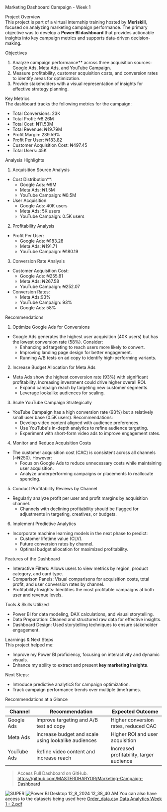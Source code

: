 Marketing Dashboard Campaign - Week 1  

Project Overview  
This project is part of a virtual internship training hosted by **Meriskill**, focused on analyzing marketing campaign performance. The primary objective was to develop a **Power BI dashboard** that provides actionable insights into key campaign metrics and supports data-driven decision-making.  


 Objectives  
1. Analyze campaign performance** across three acquisition sources: Google Ads, Meta Ads, and YouTube Campaign.  
2. Measure profitability, customer acquisition costs, and conversion rates to identify areas for optimization.  
3. Provide stakeholders with a visual representation of insights for effective strategy planning.  


 Key Metrics  
The dashboard tracks the following metrics for the campaign:  

- Total Conversions: 23K  
- Total Profit: ₦8.26M  
- Total Cost: ₦11.53M  
- Total Revenue: ₦19.79M  
- Profit Margin: 239.59%  
- Profit Per User: ₦183.82  
- Customer Acquisition Cost: ₦497.45  
- Total Users: 45K  

 Analysis Highlights  

 1. Acquisition Source Analysis
- Cost Distribution**:  
  - Google Ads: ₦9M  
  - Meta Ads: ₦1.5M  
  - YouTube Campaign: ₦0.5M  
- User Acquisition:  
  - Google Ads: 40K users  
  - Meta Ads: 5K users  
  - YouTube Campaign: 0.5K users  

 2. Profitability Analysis  
- Profit Per User:  
  - Google Ads: ₦183.28  
  - Meta Ads: ₦191.71  
  - YouTube Campaign: ₦180.19  

3. Conversion Rate Analysis  
- Customer Acquisition Cost:  
  - Google Ads: ₦255.81  
  - Meta Ads: ₦267.58  
  - YouTube Campaign: ₦252.07  
- Conversion Rates:  
  - Meta Ads:93%  
  - YouTube Campaign: 93%
  - Google Ads: 58% 

 Recommendations  

1. Optimize Google Ads for Conversions  
- Google Ads generates the highest user acquisition (40K users) but has the lowest conversion rate (58%). Consider:  
  - Enhancing ad targeting to reach users more likely to convert.  
  - Improving landing page design for better engagement.  
  - Running A/B tests on ad copy to identify high-performing variants.  

2. Increase Budget Allocation for Meta Ads 
- Meta Ads show the highest conversion rate (93%) with significant profitability. Increasing investment could drive higher overall ROI.  
  - Expand campaign reach by targeting new customer segments.  
  - Leverage lookalike audiences for scaling.  

3. Scale YouTube Campaign Strategically  
- YouTube Campaign has a high conversion rate (93%) but a relatively small user base (0.5K users). Recommendations:  
  - Develop video content aligned with audience preferences.  
  - Use YouTube's in-depth analytics to refine audience targeting.  
  - Experiment with short-form video ads to improve engagement rates.  

4. Monitor and Reduce Acquisition Costs
- The customer acquisition cost (CAC) is consistent across all channels (~₦250). However:  
  - Focus on Google Ads to reduce unnecessary costs while maintaining user acquisition.  
  - Analyze underperforming campaigns or placements to reallocate spending.  

5. Conduct Profitability Reviews by Channel 
- Regularly analyze profit per user and profit margins by acquisition channel.  
  - Channels with declining profitability should be flagged for adjustments in targeting, creatives, or budgets.  

6. Implement Predictive Analytics
- Incorporate machine learning models in the next phase to predict:  
  - Customer lifetime value (CLV).  
  - Future conversion rates by channel.  
  - Optimal budget allocation for maximized profitability. 

 Features of the Dashboard  

- Interactive Filters: Allows users to view metrics by region, product category, and card type.  
- Comparison Panels: Visual comparisons for acquisition costs, total profit, and user conversion rates by channel.  
- Profitability Insights: Identifies the most profitable campaigns at both user and revenue levels.  


 Tools & Skills Utilized  
- Power BI for data modeling, DAX calculations, and visual storytelling.  
- Data Preparation: Cleaned and structured raw data for effective insights.  
- Dashboard Design: Used storytelling techniques to ensure stakeholder engagement.

Learnings & Next Steps  
This project helped me:  
- Improve my Power BI proficiency, focusing on interactivity and dynamic visuals.  
- Enhance my ability to extract and present **key marketing insights**.  

Next Steps:  
- Introduce predictive analyticS for campaign optimization.  
- Track campaign performance trends over multiple timeframes.  









Recommendations at a Glance  

| Channel     | Recommendation                                     | Expected Outcome                        |  
|-------------|----------------------------------------------------|-----------------------------------------|  
| Google Ads  | Improve targeting and A/B test ad copy             | Higher conversion rates, reduced CAC    |  
| Meta Ads    | Increase budget and scale using lookalike audiences| Higher ROI and user acquisition         |  
| YouTube Ads | Refine video content and increase reach            | Increased profitability, larger audience|  







> Access Full Dashboard on GitHub. https://github.com/MASTERDHARYOR/Marketing-Campaign-Dashboard


![SUPER](https://github.com/user-attachments/assets/e89730eb-dac5-47a2-ad6b-fbcff7b7ae59)
![Power BI Desktop 12_8_2024 12_38_40 AM](https://github.com/user-attachments/assets/acf1ac99-0bbe-4bc7-b9ab-1ad5f24173a8)
You can also have access to the datasets being used here 
[Order_data.csv](https://github.com/user-attachments/files/18050295/Order_data.csv)
[Data Analytics Week 1 - 2.pdf](https://github.com/user-attachments/files/18050294/Data.Analytics.Week.1.-.2.pdf)
